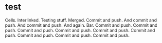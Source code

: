 test
====

Cells. Interlinked.
Testing stuff. Merged. Commit and push. And commit and push. And commit and push. And again. Bar.
Commit and push. Commit and push. Commit and push. Commit and push. Commit and push. 
Commit and push. Commit and push. Commit and push. Commit and push.